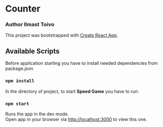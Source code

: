 # Counter
### Author Ilmast Toivo
This project was bootstrapped with [Create React App](https://github.com/facebook/create-react-app).

## Available Scripts

Before application starting you have to install needed dependencies from package.json

### `npm install`

In the directory of project, to start <strong>Speed Game</strong> you have to run:

### `npm start`

Runs the app in the dev mode.<br>
Open app in your browser via [http://localhost:3000](http://localhost:3000) to view this one.

